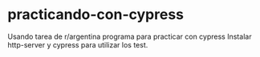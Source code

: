 # practicando-con-cypress
 Usando tarea de r/argentina programa para practicar con cypress
 Instalar http-server y cypress para utilizar los test.
